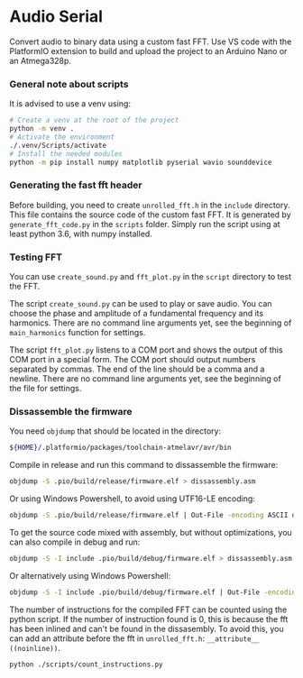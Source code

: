 # Audio Serial

Convert audio to binary data using a custom fast FFT.
Use VS code with the PlatformIO extension to build and upload the project to an Arduino Nano or an Atmega328p.

### General note about scripts

It is advised to use a venv using:
```sh
# Create a venv at the root of the project
python -m venv .
# Activate the environment
./.venv/Scripts/activate
# Install the needed modules
python -m pip install numpy matplotlib pyserial wavio sounddevice
```

### Generating the fast fft header

Before building, you need to create `unrolled_fft.h` in the `include` directory.
This file contains the source code of the custom fast FFT.
It is generated by `generate_fft_code.py` in the `scripts` folder.
Simply run the script using at least python 3.6, with numpy installed.

### Testing FFT

You can use `create_sound.py` and `fft_plot.py` in the `script` directory to test the FFT.

The script `create_sound.py` can be used to play or save audio.
You can choose the phase and amplitude of a fundamental frequency and its harmonics.
There are no command line arguments yet, see the beginning of `main_harmonics` function for settings.

The script `fft_plot.py` listens to a COM port and shows the output of this COM port in a special form.
The COM port should output numbers separated by commas. The end of the line should be a comma and a newline.
There are no command line arguments yet, see the beginning of the file for settings.

### Dissassemble the firmware

You need `objdump` that should be located in the directory:
```sh
${HOME}/.platformio/packages/toolchain-atmelavr/avr/bin
```

Compile in release and run this command to dissassemble the firmware:
```sh
objdump -S .pio/build/release/firmware.elf > dissassembly.asm
```
Or using Windows Powershell, to avoid using UTF16-LE encoding:
```sh
objdump -S .pio/build/release/firmware.elf | Out-File -encoding ASCII dissassembly.asm
```

To get the source code mixed with assembly, but without optimizations, you can also compile in debug and run:
```sh
objdump -S -I include .pio/build/debug/firmware.elf > dissassembly.asm
```
Or alternatively using Windows Powershell:
```sh
objdump -S -I include .pio/build/debug/firmware.elf | Out-File -encoding ASCII dissassembly.asm
```

The number of instructions for the compiled FFT can be counted using the python script.
If the number of instruction found is 0, this is because the fft has been inlined and can't be found in the dissasembly.
To avoid this, you can add an attribute before the fft in `unrolled_fft.h`: `__attribute__ ((noinline))`.
```sh
python ./scripts/count_instructions.py
```

